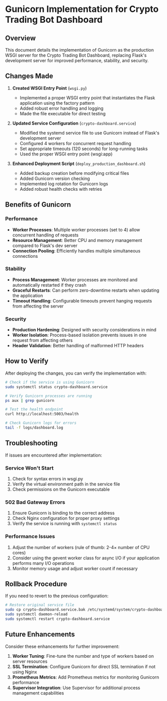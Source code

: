 # Gunicorn Implementation for Crypto Trading Bot Dashboard

## Overview

This document details the implementation of Gunicorn as the production WSGI server for the Crypto Trading Bot Dashboard, replacing Flask's development server for improved performance, stability, and security.

## Changes Made

1. **Created WSGI Entry Point** (`wsgi.py`)
   - Implemented a proper WSGI entry point that instantiates the Flask application using the factory pattern
   - Added robust error handling and logging
   - Made the file executable for direct testing

2. **Updated Service Configuration** (`crypto-dashboard.service`)
   - Modified the systemd service file to use Gunicorn instead of Flask's development server
   - Configured 4 workers for concurrent request handling
   - Set appropriate timeouts (120 seconds) for long-running tasks
   - Used the proper WSGI entry point (wsgi:app)

3. **Enhanced Deployment Script** (`deploy_production_dashboard.sh`)
   - Added backup creation before modifying critical files
   - Added Gunicorn version checking
   - Implemented log rotation for Gunicorn logs
   - Added robust health checks with retries

## Benefits of Gunicorn

### Performance
- **Worker Processes**: Multiple worker processes (set to 4) allow concurrent handling of requests
- **Resource Management**: Better CPU and memory management compared to Flask's dev server
- **Connection Pooling**: Efficiently handles multiple simultaneous connections

### Stability
- **Process Management**: Worker processes are monitored and automatically restarted if they crash
- **Graceful Restarts**: Can perform zero-downtime restarts when updating the application
- **Timeout Handling**: Configurable timeouts prevent hanging requests from affecting the server

### Security
- **Production Hardening**: Designed with security considerations in mind
- **Worker Isolation**: Process-based isolation prevents issues in one request from affecting others
- **Header Validation**: Better handling of malformed HTTP headers

## How to Verify

After deploying the changes, you can verify the implementation with:

```bash
# Check if the service is using Gunicorn
sudo systemctl status crypto-dashboard.service

# Verify Gunicorn processes are running
ps aux | grep gunicorn

# Test the health endpoint
curl http://localhost:5003/health

# Check Gunicorn logs for errors
tail -f logs/dashboard.log
```

## Troubleshooting

If issues are encountered after implementation:

### Service Won't Start
1. Check for syntax errors in wsgi.py
2. Verify the virtual environment path in the service file
3. Check permissions on the Gunicorn executable

### 502 Bad Gateway Errors
1. Ensure Gunicorn is binding to the correct address
2. Check Nginx configuration for proper proxy settings
3. Verify the service is running with `systemctl status`

### Performance Issues
1. Adjust the number of workers (rule of thumb: 2-4× number of CPU cores)
2. Consider using the gevent worker class for async I/O if your application performs many I/O operations
3. Monitor memory usage and adjust worker count if necessary

## Rollback Procedure

If you need to revert to the previous configuration:

```bash
# Restore original service file
sudo cp crypto-dashboard.service.bak /etc/systemd/system/crypto-dashboard.service
sudo systemctl daemon-reload
sudo systemctl restart crypto-dashboard.service
```

## Future Enhancements

Consider these enhancements for further improvement:

1. **Worker Tuning**: Fine-tune the number and type of workers based on server resources
2. **SSL Termination**: Configure Gunicorn for direct SSL termination if not using Nginx
3. **Prometheus Metrics**: Add Prometheus metrics for monitoring Gunicorn performance
4. **Supervisor Integration**: Use Supervisor for additional process management capabilities
